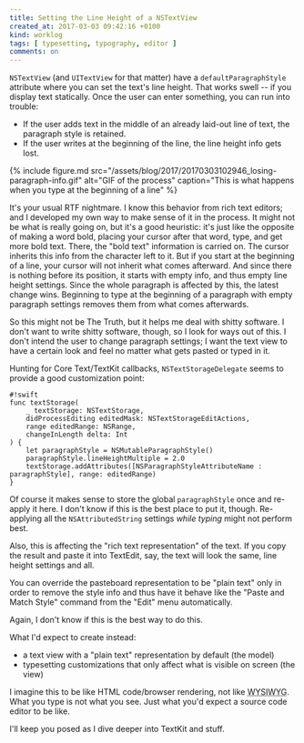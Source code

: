 ```yaml
---
title: Setting the Line Height of a NSTextView
created_at: 2017-03-03 09:42:16 +0100
kind: worklog
tags: [ typesetting, typography, editor ]
comments: on
---
```


`NSTextView` (and `UITextView` for that matter) have a `defaultParagraphStyle` attribute where you can set the text's line height. That works swell -- if you display text statically. Once the user can enter something, you can run into trouble:

* If the user adds text in the middle of an already laid-out line of text, the paragraph style is retained. 
* If the user writes at the beginning of the line, the line height info gets lost.

{% include figure.md src="/assets/blog/2017/20170303102946_losing-paragraph-info.gif" alt="GIF of the process" caption="This is what happens when you type at the beginning of a line" %}

It's your usual RTF nightmare. I know this behavior from rich text editors; and I developed my own way to make sense of it in the process. It might not be what is really going on, but it's a good heuristic: it's just like the opposite of making a word bold, placing your cursor after that word, type, and get more bold text. There, the "bold text" information is carried on. The cursor inherits this info from the character left to it. But if you start at the beginning of a line, your cursor will not inherit what comes afterward. And since there is nothing before its position, it starts with empty info, and thus empty line height settings. Since the whole paragraph is affected by this, the latest change wins. Beginning to type at the beginning of a paragraph with empty paragraph settings removes them from what comes afterwards.

So this might not be The Truth, but it helps me deal with shitty software. I don't want to write shitty software, though, so I look for ways out of this. I don't intend the user to change paragraph settings; I want the text view to have a certain look and feel no matter what gets pasted or typed in it.

Hunting for Core Text/TextKit callbacks, `NSTextStorageDelegate` seems to provide a good customization point:

    #!swift
    func textStorage(
        _ textStorage: NSTextStorage, 
        didProcessEditing editedMask: NSTextStorageEditActions, 
        range editedRange: NSRange, 
        changeInLength delta: Int
    ) {
        let paragraphStyle = NSMutableParagraphStyle()
        paragraphStyle.lineHeightMultiple = 2.0
        textStorage.addAttributes([NSParagraphStyleAttributeName : paragraphStyle], range: editedRange)
    }

Of course it makes sense to store the global `paragraphStyle` once and re-apply it here. I don't know if this is the best place to put it, though. Re-applying all the `NSAttributedString` settings _while typing_ might not perform best.

Also, this is affecting the "rich text representation" of the text. If you copy the result and paste it into TextEdit, say, the text will look the same, line height settings and all.

You can override the pasteboard representation to be "plain text" only in order to remove the style info and thus have it behave like the "Paste and Match Style" command from the "Edit" menu automatically.

Again, I don't know if this is the best way to do this.

What I'd expect to create instead:

* a text view with a "plain text" representation by default (the model)
* typesetting customizations that only affect what is visible on screen (the view)

I imagine this to be like HTML code/browser rendering, not like <abbr title="What You See Is What You Get">WYSIWYG</abbr>. What you type is not what you see. Just what you'd expect a source code editor to be like.

I'll keep you posed as I dive deeper into TextKit and stuff.
